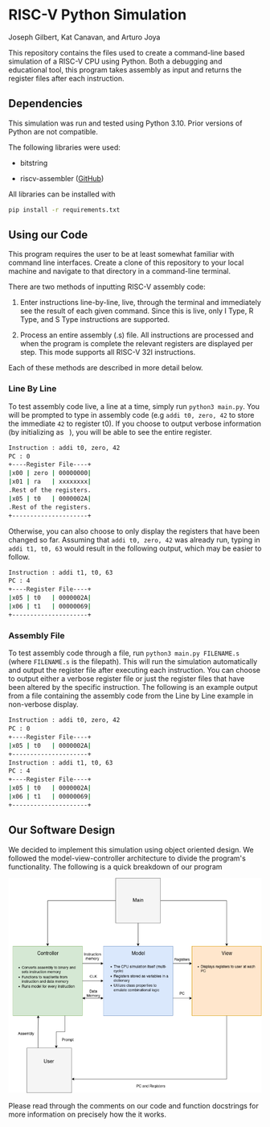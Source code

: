 # RISC-V Python Simulation

Joseph Gilbert, Kat Canavan, and Arturo Joya

This repository contains the files used to create a command-line based simulation of a RISC-V CPU using Python. Both a debugging and educational tool, this program takes assembly as input and returns the register files after each instruction.

## Dependencies

This simulation was run and tested using Python 3.10. Prior versions of Python are not compatible.

The following libraries were used:

- bitstring 

- riscv-assembler ([GitHub](https://github.com/kcelebi/riscv-assembler))

All libraries can be installed with

```bash
pip install -r requirements.txt
```

## Using our Code

This program requires the user to be at least somewhat familiar with command line interfaces. Create a clone of this repository to your local machine and navigate to that directory in a command-line terminal. 

There are two methods of inputting RISC-V assembly code:

1. Enter instructions line-by-line, live, through the terminal and immediately see the result of each given command. Since this is live, only I Type, R Type, and S Type instructions are supported.

2. Process an entire assembly (.s) file. All instructions are processed and when the program is complete the relevant registers are displayed per step. This mode supports all RISC-V 32I instructions. 

Each of these methods are described in more detail below.

### Line By Line

To test assembly code live, a line at a time, simply run `python3 main.py`. You will be prompted to type in assembly code (e.g `addi t0, zero, 42` to store the immediate  `42` to register t0). If you choose to output verbose information (by initializing as ` `), you will be able to see the entire register.

```bash
Instruction : addi t0, zero, 42
PC : 0
+----Register File----+
|x00 | zero | 00000000|
|x01 | ra   | xxxxxxxx|
.Rest of the registers.
|x05 | t0   | 0000002A|
.Rest of the registers.
+---------------------+
```

Otherwise, you can also choose to only display the registers that have been changed so far. Assuming that `addi t0, zero, 42` was already run, typing in `addi t1, t0, 63` would result in the following output, which may be easier to follow.

```bash
Instruction : addi t1, t0, 63
PC : 4
+----Register File----+
|x05 | t0   | 0000002A|
|x06 | t1   | 00000069|
+---------------------+
```

### Assembly File

To test assembly code through a file, run `python3 main.py FILENAME.s` (where `FILENAME.s` is the filepath). This will run the simulation automatically and output the register file after executing each instruction. You can choose to output either a verbose register file or just the register files that have been altered by the specific instruction. The following is an example output from a file containing the assembly code from the Line by Line example in non-verbose display.

```bash
Instruction : addi t0, zero, 42
PC : 0
+----Register File----+
|x05 | t0   | 0000002A|
+---------------------+
Instruction : addi t1, t0, 63
PC : 4
+----Register File----+
|x05 | t0   | 0000002A|
|x06 | t1   | 00000069|
+---------------------+
```

## Our Software Design

We decided to implement this simulation using object oriented design. We followed the model-view-controller architecture to divide the program's functionality. The following is a quick breakdown of our program

![MCV Diagram](MVC.png)

Please read through the comments on our code and function docstrings for more information on precisely how the it works.
